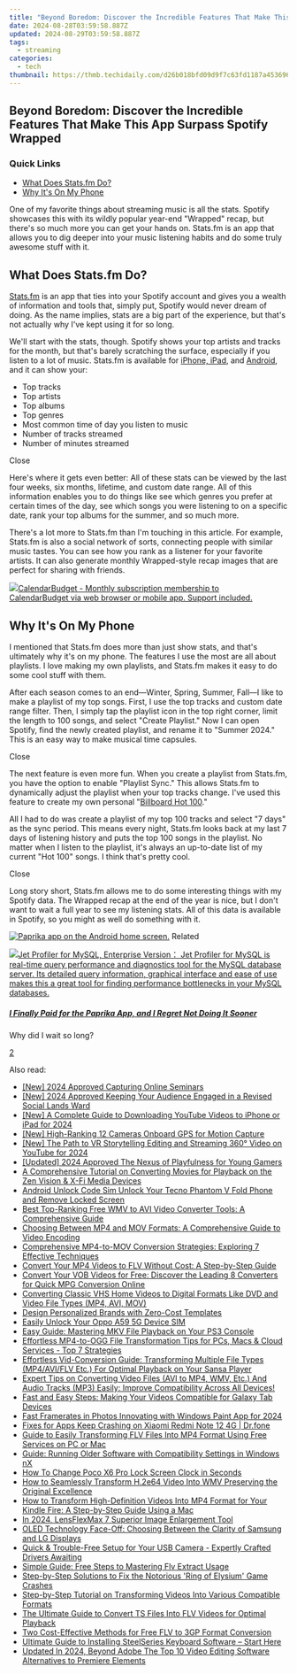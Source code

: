 ```yaml
---
title: "Beyond Boredom: Discover the Incredible Features That Make This App Surpass Spotify Wrapped"
date: 2024-08-28T03:59:58.887Z
updated: 2024-08-29T03:59:58.887Z
tags:
  - streaming
categories:
  - tech
thumbnail: https://thmb.techidaily.com/d26b018bfd09d9f7c63fd1187a4536965f1d2b0dee90272569c4cc402ddd818e.jpg
---
```


## Beyond Boredom: Discover the Incredible Features That Make This App Surpass Spotify Wrapped

### Quick Links

* [What Does Stats.fm Do?](https://extra-support.techidaily.com/new-leading-file-format-transformations/)
* [Why It's On My Phone](https://some-guidance.techidaily.com/in-2024-top-tips-for-secure-clear-stock-purchases/)

 One of my favorite things about streaming music is all the stats. Spotify showcases this with its wildly popular year-end "Wrapped" recap, but there's so much more you can get your hands on. Stats.fm is an app that allows you to dig deeper into your music listening habits and do some truly awesome stuff with it.

##  What Does Stats.fm Do?

[Stats.fm](https://stats.fm/) is an app that ties into your Spotify account and gives you a wealth of information and tools that, simply put, Spotify would never dream of doing. As the name implies, stats are a big part of the experience, but that's not actually why I've kept using it for so long.

 We'll start with the stats, though. Spotify shows your top artists and tracks for the month, but that's barely scratching the surface, especially if you listen to a lot of music. Stats.fm is available for [iPhone, iPad](https://apps.apple.com/app/spotistats-for-spotify/id1526912392), and [Android](https://www.anrdoezrs.net/links/3607085/type/dlg/sid/UUhtgUeUpU2005030/https://play.google.com/store/apps/details?id=dev.netlob.spotistats), and it can show your:

* Top tracks
* Top artists
* Top albums
* Top genres
* Most common time of day you listen to music
* Number of tracks streamed
* Number of minutes streamed

Close 

 Here's where it gets even better: All of these stats can be viewed by the last four weeks, six months, lifetime, and custom date range. All of this information enables you to do things like see which genres you prefer at certain times of the day, see which songs you were listening to on a specific date, rank your top albums for the summer, and so much more.

 There's a lot more to Stats.fm than I'm touching in this article. For example, Stats.fm is also a social network of sorts, connecting people with similar music tastes. You can see how you rank as a listener for your favorite artists. It can also generate monthly Wrapped-style recap images that are perfect for sharing with friends.

<!-- affiliate ads begin -->
<a href="https://secure.2checkout.com/order/checkout.php?PRODS=37701530&QTY=1&AFFILIATE=108875&CART=1"><img src="https://secure.avangate.com/images/merchant/6fe0c81e3f9438db11ebbfba6c5ce460/products/copy_cbLogo_with_text_blue.png" border="0">CalendarBudget - Monthly subscription membership to CalendarBudget via web browser or mobile app. Support included. </a>
<!-- affiliate ads end -->
##  Why It's On My Phone

 I mentioned that Stats.fm does more than just show stats, and that's ultimately why it's on my phone. The features I use the most are all about playlists. I love making my own playlists, and Stats.fm makes it easy to do some cool stuff with them.

 After each season comes to an end—Winter, Spring, Summer, Fall—I like to make a playlist of my top songs. First, I use the top tracks and custom date range filter. Then, I simply tap the playlist icon in the top right corner, limit the length to 100 songs, and select "Create Playlist." Now I can open Spotify, find the newly created playlist, and rename it to "Summer 2024." This is an easy way to make musical time capsules.

Close 

 The next feature is even more fun. When you create a playlist from Stats.fm, you have the option to enable "Playlist Sync." This allows Stats.fm to dynamically adjust the playlist when your top tracks change. I've used this feature to create my own personal "[Billboard Hot 100](https://www.billboard.com/charts/hot-100/)."

 All I had to do was create a playlist of my top 100 tracks and select "7 days" as the sync period. This means every night, Stats.fm looks back at my last 7 days of listening history and puts the top 100 songs in the playlist. No matter when I listen to the playlist, it's always an up-to-date list of my current "Hot 100" songs. I think that's pretty cool.

Close 

 Long story short, Stats.fm allows me to do some interesting things with my Spotify data. The Wrapped recap at the end of the year is nice, but I don't want to wait a full year to see my listening stats. All of this data is available in Spotify, so you might as well do something with it.

[![Paprika app on the Android home screen.](https://static1.howtogeekimages.com/wordpress/wp-content/uploads/2024/08/why-is-this-app-paprika.jpg)](https://www.howtogeek.com/i-finally-paid-for-the-paprika-app-and-i-regret-not-doing-it-sooner/) Related 

<!-- affiliate ads begin -->
<a href="https://secure.2checkout.com/order/checkout.php?PRODS=4576829&QTY=1&AFFILIATE=108875&CART=1"><img src="https://secure.avangate.com/images/merchant/9e740b84bb48a64dde25061566299467/products/copy_1_jp_box_big.png" border="0">Jet Profiler for MySQL, Enterprise Version： Jet Profiler for MySQL is real-time query performance and diagnostics tool for the MySQL database server. Its detailed query information, graphical interface and ease of use makes this a great tool for finding performance bottlenecks in your MySQL databases. </a>
<!-- affiliate ads end -->
##### [I Finally Paid for the Paprika App, and I Regret Not Doing It Sooner](https://some-techniques.techidaily.com/exploring-high-dynamic-range-potentials-via-luminance-for-2024/) 

Why did I wait so long?

[2](https://sim-unlock.techidaily.com/how-to-unlock-sim-card-on-poco-c51-online-without-jailbreak-by-drfone-android/)

<ins class="adsbygoogle"
     style="display:block"
     data-ad-format="autorelaxed"
     data-ad-client="ca-pub-7571918770474297"
     data-ad-slot="1223367746"></ins>



<ins class="adsbygoogle"
     style="display:block"
     data-ad-client="ca-pub-7571918770474297"
     data-ad-slot="8358498916"
     data-ad-format="auto"
     data-full-width-responsive="true"></ins>

<span class="atpl-alsoreadstyle">Also read:</span>
<div><ul>
<li><a href="https://visual-screen-recording.techidaily.com/new-2024-approved-capturing-online-seminars/"><u>[New] 2024 Approved  Capturing Online Seminars</u></a></li>
<li><a href="https://instagram-video-files.techidaily.com/new-2024-approved-keeping-your-audience-engaged-in-a-revised-social-lands-ward/"><u>[New] 2024 Approved  Keeping Your Audience Engaged in a Revised Social Lands Ward</u></a></li>
<li><a href="https://youtube-data.techidaily.com/-complete-guide-to-downloading-youtube-videos-to-iphone-or-ipad-for-2024/"><u>[New] A Complete Guide to Downloading YouTube Videos to iPhone or iPad for 2024</u></a></li>
<li><a href="https://some-techniques.techidaily.com/new-high-ranking-12-cameras-onboard-gps-for-motion-capture/"><u>[New] High-Ranking 12 Cameras  Onboard GPS for Motion Capture</u></a></li>
<li><a href="https://youtube-webster.techidaily.com/he-path-to-vr-storytelling-editing-and-streaming-360-video-on-youtube-for-2024/"><u>[New] The Path to VR Storytelling  Editing and Streaming 360° Video on YouTube for 2024</u></a></li>
<li><a href="https://screen-recording.techidaily.com/updated-2024-approved-the-nexus-of-playfulness-for-young-gamers/"><u>[Updated] 2024 Approved  The Nexus of Playfulness for Young Gamers</u></a></li>
<li><a href="https://media-tips.techidaily.com/a-comprehensive-tutorial-on-converting-movies-for-playback-on-the-zen-vision-and-x-fi-media-devices/"><u>A Comprehensive Tutorial on Converting Movies for Playback on the Zen Vision & X-Fi Media Devices</u></a></li>
<li><a href="https://sim-unlock.techidaily.com/android-unlock-code-sim-unlock-your-tecno-phantom-v-fold-phone-and-remove-locked-screen-by-drfone-android/"><u>Android Unlock Code Sim Unlock Your Tecno Phantom V Fold Phone and Remove Locked Screen</u></a></li>
<li><a href="https://media-tips.techidaily.com/best-top-ranking-free-wmv-to-avi-video-converter-tools-a-comprehensive-guide/"><u>Best Top-Ranking Free WMV to AVI Video Converter Tools: A Comprehensive Guide</u></a></li>
<li><a href="https://media-tips.techidaily.com/choosing-between-mp4-and-mov-formats-a-comprehensive-guide-to-video-encoding/"><u>Choosing Between MP4 and MOV Formats: A Comprehensive Guide to Video Encoding</u></a></li>
<li><a href="https://media-tips.techidaily.com/comprehensive-mp4-to-mov-conversion-strategies-exploring-7-effective-techniques/"><u>Comprehensive MP4-to-MOV Conversion Strategies: Exploring 7 Effective Techniques</u></a></li>
<li><a href="https://media-tips.techidaily.com/convert-your-mp4-videos-to-flv-without-cost-a-step-by-step-guide/"><u>Convert Your MP4 Videos to FLV Without Cost: A Step-by-Step Guide</u></a></li>
<li><a href="https://media-tips.techidaily.com/convert-your-vob-videos-for-free-discover-the-leading-8-converters-for-quick-mpg-conversion-online/"><u>Convert Your VOB Videos for Free: Discover the Leading 8 Converters for Quick MPG Conversion Online</u></a></li>
<li><a href="https://media-tips.techidaily.com/converting-classic-vhs-home-videos-to-digital-formats-like-dvd-and-video-file-types-mp4-avi-mov/"><u>Converting Classic VHS Home Videos to Digital Formats Like DVD and Video File Types (MP4, AVI, MOV)</u></a></li>
<li><a href="https://extra-tips.techidaily.com/design-personalized-brands-with-zero-cost-templates/"><u>Design Personalized Brands with Zero-Cost Templates</u></a></li>
<li><a href="https://sim-unlock.techidaily.com/easily-unlock-your-oppo-a59-5g-device-sim-by-drfone-android/"><u>Easily Unlock Your Oppo A59 5G Device SIM</u></a></li>
<li><a href="https://media-tips.techidaily.com/easy-guide-mastering-mkv-file-playback-on-your-ps3-console/"><u>Easy Guide: Mastering MKV File Playback on Your PS3 Console</u></a></li>
<li><a href="https://media-tips.techidaily.com/effortless-mp4-to-ogg-file-transformation-tips-for-pcs-macs-and-cloud-services-top-7-strategies/"><u>Effortless MP4-to-OGG File Transformation Tips for PCs, Macs & Cloud Services - Top 7 Strategies</u></a></li>
<li><a href="https://media-tips.techidaily.com/effortless-vid-conversion-guide-transforming-multiple-file-types-mp4aviflv-etc-for-optimal-playback-on-your-sansa-player/"><u>Effortless Vid-Conversion Guide: Transforming Multiple File Types (MP4/AVI/FLV Etc.) For Optimal Playback on Your Sansa Player</u></a></li>
<li><a href="https://media-tips.techidaily.com/1723620234977-expert-tips-on-converting-video-files-avi-to-mp4-wmv-etc-and-audio-tracks-mp3-easily-improve-compatibility-across-all-devices/"><u>Expert Tips on Converting Video Files (AVI to MP4, WMV, Etc.) And Audio Tracks (MP3) Easily: Improve Compatibility Across All Devices!</u></a></li>
<li><a href="https://media-tips.techidaily.com/fast-and-easy-steps-making-your-videos-compatible-for-galaxy-tab-devices/"><u>Fast and Easy Steps: Making Your Videos Compatible for Galaxy Tab Devices</u></a></li>
<li><a href="https://some-techniques.techidaily.com/fast-framerates-in-photos-innovating-with-windows-paint-app-for-2024/"><u>Fast Framerates in Photos  Innovating with Windows Paint App for 2024</u></a></li>
<li><a href="https://howto.techidaily.com/fixes-for-apps-keep-crashing-on-xiaomi-redmi-note-12-4g-drfone-by-drfone-fix-android-problems-fix-android-problems/"><u>Fixes for Apps Keep Crashing on Xiaomi Redmi Note 12 4G | Dr.fone</u></a></li>
<li><a href="https://media-tips.techidaily.com/guide-to-easily-transforming-flv-files-into-mp4-format-using-free-services-on-pc-or-mac/"><u>Guide to Easily Transforming FLV Files Into MP4 Format Using Free Services on PC or Mac</u></a></li>
<li><a href="https://tech-hub.techidaily.com/guide-running-older-software-with-compatibility-settings-in-windows-nx/"><u>Guide: Running Older Software with Compatibility Settings in Windows nX</u></a></li>
<li><a href="https://easy-unlock-android.techidaily.com/how-to-change-poco-x6-pro-lock-screen-clock-in-seconds-by-drfone-android/"><u>How To Change Poco X6 Pro Lock Screen Clock in Seconds</u></a></li>
<li><a href="https://media-tips.techidaily.com/how-to-seamlessly-transform-h2e64-video-into-wmv-preserving-the-original-excellence/"><u>How to Seamlessly Transform H.2e64 Video Into WMV Preserving the Original Excellence</u></a></li>
<li><a href="https://media-tips.techidaily.com/how-to-transform-high-definition-videos-into-mp4-format-for-your-kindle-fire-a-step-by-step-guide-using-a-mac/"><u>How to Transform High-Definition Videos Into MP4 Format for Your Kindle Fire: A Step-by-Step Guide Using a Mac</u></a></li>
<li><a href="https://extra-support.techidaily.com/in-2024-lensflexmax-7-superior-image-enlargement-tool/"><u>In 2024, LensFlexMax 7  Superior Image Enlargement Tool</u></a></li>
<li><a href="https://media-tips.techidaily.com/oled-technology-face-off-choosing-between-the-clarity-of-samsung-and-lg-displays/"><u>OLED Technology Face-Off: Choosing Between the Clarity of Samsung and LG Displays</u></a></li>
<li><a href="https://hardware-help.techidaily.com/1722966291100-quick-and-trouble-free-setup-for-your-usb-camera-expertly-crafted-drivers-awaiting/"><u>Quick & Trouble-Free Setup for Your USB Camera - Expertly Crafted Drivers Awaiting</u></a></li>
<li><a href="https://media-tips.techidaily.com/simple-guide-free-steps-to-mastering-flv-extract-usage/"><u>Simple Guide: Free Steps to Mastering Flv Extract Usage</u></a></li>
<li><a href="https://win-able.techidaily.com/step-by-step-solutions-to-fix-the-notorious-ring-of-elysium-game-crashes/"><u>Step-by-Step Solutions to Fix the Notorious 'Ring of Elysium' Game Crashes</u></a></li>
<li><a href="https://media-tips.techidaily.com/step-by-step-tutorial-on-transforming-videos-into-various-compatible-formats/"><u>Step-by-Step Tutorial on Transforming Videos Into Various Compatible Formats</u></a></li>
<li><a href="https://media-tips.techidaily.com/the-ultimate-guide-to-convert-ts-files-into-flv-videos-for-optimal-playback/"><u>The Ultimate Guide to Convert TS Files Into FLV Videos for Optimal Playback</u></a></li>
<li><a href="https://media-tips.techidaily.com/two-cost-effective-methods-for-free-flv-to-3gp-format-conversion/"><u>Two Cost-Effective Methods for Free FLV to 3GP Format Conversion</u></a></li>
<li><a href="https://hardware-updates.techidaily.com/1722974678441-ultimate-guide-to-installing-steelseries-keyboard-software-start-here/"><u>Ultimate Guide to Installing SteelSeries Keyboard Software – Start Here</u></a></li>
<li><a href="https://smart-video-editing.techidaily.com/updated-in-2024-beyond-adobe-the-top-10-video-editing-software-alternatives-to-premiere-elements/"><u>Updated In 2024, Beyond Adobe The Top 10 Video Editing Software Alternatives to Premiere Elements</u></a></li>
</ul></div>
